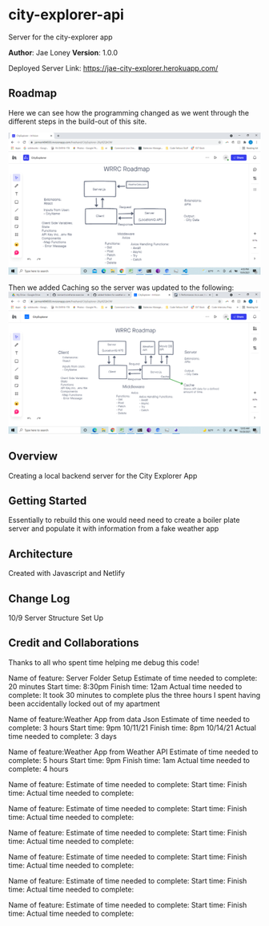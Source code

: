# city-explorer-api
Server for the city-explorer app

**Author**: Jae Loney
**Version**: 1.0.0 

Deployed Server Link: https://jae-city-explorer.herokuapp.com/

## Roadmap
Here we can see how the programming changed as we went through the different steps in the build-out of this site. 

![WRRC Overview](data/WRRC2.png)

Then we added Caching so the server was updated to the following:
![WRRC Overview](data/WRRC4.png)

## Overview
Creating a local backend server for the City Explorer App

## Getting Started
Essentially to rebuild this one would need need to create a boiler plate server and populate it with information from a fake weather app

## Architecture
Created with Javascript and Netlify

## Change Log
10/9 Server Structure Set Up

## Credit and Collaborations
Thanks to all who spent time helping me debug this code!


Name of feature: Server Folder Setup
Estimate of time needed to complete: 20 minutes
Start time: 8:30pm
Finish time: 12am
Actual time needed to complete: It took 30 minutes to complete plus the three hours I spent having been accidentally  locked out of my apartment

Name of feature:Weather App from data Json
Estimate of time needed to complete: 3 hours
Start time: 9pm 10/11/21
Finish time: 8pm 10/14/21
Actual time needed to complete: 3 days

Name of feature:Weather App from Weather API
Estimate of time needed to complete: 5 hours
Start time: 9pm
Finish time: 1am
Actual time needed to complete: 4 hours

Name of feature:
Estimate of time needed to complete: 
Start time: 
Finish time: 
Actual time needed to complete: 

Name of feature:
Estimate of time needed to complete: 
Start time: 
Finish time: 
Actual time needed to complete: 

Name of feature:
Estimate of time needed to complete: 
Start time: 
Finish time: 
Actual time needed to complete: 

Name of feature:
Estimate of time needed to complete: 
Start time: 
Finish time: 
Actual time needed to complete: 

Name of feature:
Estimate of time needed to complete: 
Start time: 
Finish time: 
Actual time needed to complete: 

Name of feature:
Estimate of time needed to complete: 
Start time: 
Finish time: 
Actual time needed to complete: 

